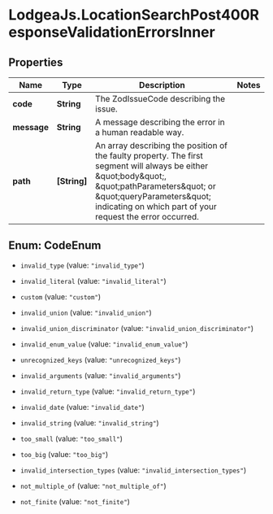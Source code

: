 # LodgeaJs.LocationSearchPost400ResponseValidationErrorsInner

## Properties

Name | Type | Description | Notes
------------ | ------------- | ------------- | -------------
**code** | **String** | The ZodIssueCode describing the issue. | 
**message** | **String** | A message describing the error in a human readable way. | 
**path** | **[String]** | An array describing the position of the faulty property. The first segment will always be either \&quot;body\&quot;, \&quot;pathParameters\&quot; or \&quot;queryParameters\&quot; indicating on which part of your request the error occurred. | 



## Enum: CodeEnum


* `invalid_type` (value: `"invalid_type"`)

* `invalid_literal` (value: `"invalid_literal"`)

* `custom` (value: `"custom"`)

* `invalid_union` (value: `"invalid_union"`)

* `invalid_union_discriminator` (value: `"invalid_union_discriminator"`)

* `invalid_enum_value` (value: `"invalid_enum_value"`)

* `unrecognized_keys` (value: `"unrecognized_keys"`)

* `invalid_arguments` (value: `"invalid_arguments"`)

* `invalid_return_type` (value: `"invalid_return_type"`)

* `invalid_date` (value: `"invalid_date"`)

* `invalid_string` (value: `"invalid_string"`)

* `too_small` (value: `"too_small"`)

* `too_big` (value: `"too_big"`)

* `invalid_intersection_types` (value: `"invalid_intersection_types"`)

* `not_multiple_of` (value: `"not_multiple_of"`)

* `not_finite` (value: `"not_finite"`)




